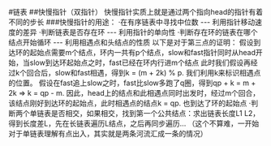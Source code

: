 #链表
##快慢指针（双指针）
快慢指针实质上就是通过两个指向head的指针有着不同的步长
###快慢指针的用途：
·在有序链表中寻找中位数 --- 利用指针移动速度的差异
·判断链表是否存在环 --- 利用指针的单向性
·判断存在环的链表在哪个结点开始循环 --- 利用相遇点和头结点的性质
以下是对于第三点的证明：
假设到达环的起始点需要m个结点，环内一共有p个结点，slow和fast指针同时从head开始，当slow到达环起始点之时，fast已经在环内行进m个结点
此时我们假设再经过k个回合后，slow和fast相遇，得到k = (m + 2k) % p. 我们利用k来标识相遇点的位置。
假设在fast追上slow之时，fast比slow多跑了q圈，得到qp + k = m + 2k => k = qp - m.
因此，head上的结点和此相遇点同时出发时，经过m个回合，该结点刚好到达环的起始点，此时相遇点的结点k = qp. 也到达了环的起始点
·判断两个单链表是否相交，如果相交，找到第一个公共结点：求出链表长度L1 L2，得到长度差L，先在长链表遍历L结点，之后再同步遍历...
（这个不算难，一开始对于单链表理解有点出入，其实就是两条河流汇成一条的情况）
